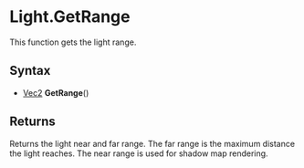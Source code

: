 # Light.GetRange

This function gets the light range.

## Syntax

- [Vec2](Vec2.md) **GetRange**()

## Returns

Returns the light near and far range. The far range is the maximum distance the light reaches. The near range is used for shadow map rendering.
